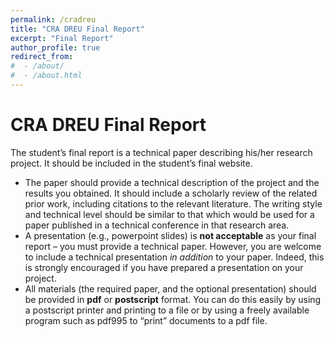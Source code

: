 ```yaml
---
permalink: /cradreu
title: "CRA DREU Final Report"
excerpt: "Final Report"
author_profile: true
redirect_from: 
#  - /about/
#  - /about.html
---
```


CRA DREU Final Report
======

The student’s final report is a technical paper describing his/her  research project. It should be included in the student’s final website.

- The paper should provide a technical description of the project and  the results you obtained. It should include a scholarly review of the  related prior work, including citations to the relevant literature. The  writing style and technical level should be similar to that which would  be used for a paper published in a technical conference in that research area.
- A presentation (e.g., powerpoint slides) is **not acceptable** as your final report – you must provide a technical paper. However, you are welcome to include a technical presentation *in addition* to your paper. Indeed, this is strongly encouraged if you have prepared a presentation on your project.
- All materials (the required paper, and the optional presentation) should be provided in **pdf** or **postscript** format. You can do this easily by using a postscript printer and  printing to a file or by using a freely available program such as pdf995 to “print” documents to a pdf file.
